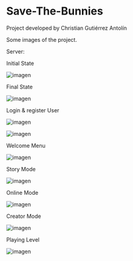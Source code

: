 # Save-The-Bunnies

Project developed by Christian Gutiérrez Antolín

Some images of the project.

Server:

Initial State

![imagen](https://user-images.githubusercontent.com/64666347/168693686-0a311e7a-34f6-4812-8453-8943b4ae8390.png)

Final State

![imagen](https://user-images.githubusercontent.com/64666347/168693738-650bc26e-052b-481c-8114-f7a9a7afcdfe.png)

Login & register User

![imagen](https://user-images.githubusercontent.com/64666347/168700895-6067fd50-223f-46fb-9e7d-11851b4e4444.png)

![imagen](https://user-images.githubusercontent.com/64666347/168700964-9ba1644c-d8bd-41c8-8fc6-6937350899ab.png)

Welcome Menu

![imagen](https://user-images.githubusercontent.com/64666347/168701022-c1207445-126b-4ccb-a3fe-eb643a90d21c.png)

Story Mode

![imagen](https://user-images.githubusercontent.com/64666347/168701135-7e63ab0c-1a08-4809-a7a7-5ca0b06d8d06.png)

Online Mode

![imagen](https://user-images.githubusercontent.com/64666347/168701178-20fa4c15-9b73-4d58-88a4-71fd2269f14e.png)

Creator Mode

![imagen](https://user-images.githubusercontent.com/64666347/168701105-31f9a422-1ae4-4c75-af49-6926ce75c010.png)

Playing Level

![imagen](https://user-images.githubusercontent.com/64666347/168701205-755e585a-298e-47f4-ac09-6d97016ee90b.png)
